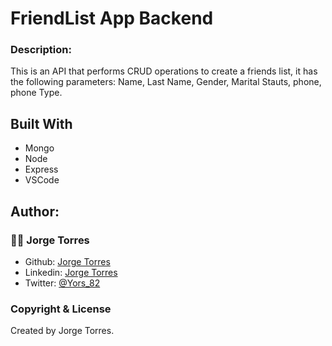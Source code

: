 FriendList App Backend
==================

### Description:

This is an API that performs CRUD operations to create a friends list, it has the following parameters: Name, Last Name, Gender, Marital Stauts, phone, phone Type.


## Built With

- Mongo
- Node
- Express
- VSCode

## Author:

### 👨‍💻 Jorge Torres

- Github: [Jorge Torres](https://github.com/Yors-git)
- Linkedin: [Jorge Torres](https://www.linkedin.com/in/jtbribiesca/)
- Twitter: [@Yors_82](https://twitter.com/Yors_82)


### Copyright & License

Created by Jorge Torres.